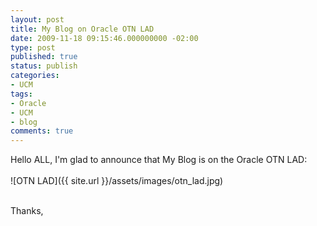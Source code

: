 ```yaml
---
layout: post
title: My Blog on Oracle OTN LAD
date: 2009-11-18 09:15:46.000000000 -02:00
type: post
published: true
status: publish
categories:
- UCM
tags:
- Oracle
- UCM
- blog
comments: true
---
```

Hello ALL,
I'm glad to announce that My Blog is on the Oracle OTN LAD:<br />
<br />
![OTN LAD]({{ site.url }}/assets/images/otn_lad.jpg)

<br />
Thanks,
